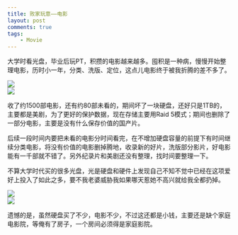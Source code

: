 ```yaml
---
title: 败家玩意——电影
layout: post
comments: true
tags: 
    - Movie
---
```

大学时看光盘，毕业后玩PT，积攒的电影越来越多。囤积是一种病，慢慢开始整理电影，历时小一年，分类、洗版、定位，这点儿电影终于被我折腾的差不多了。

![](http://lc-ec5pgDDk.cn-n1.lcfile.com/HdtpxqpUOEMR3QylgcCQzUbDfVL9W27aTgW3IN1w.jpg)  
![](http://lc-ec5pgDDk.cn-n1.lcfile.com/98BVhGkqYC3zgimB12X5Usjf7hLJO8QSN7LQT4Qx.jpg)

收了约1500部电影，还有约80部未看的，期间坏了一块硬盘，还好只是1TB的，主要都是美剧，为了更好的保护数据，现在存储主要用Raid 5模式；期间也删除了一部分电影，主要是没有什么保存价值的国产片。

后续一段时间内要把未看的电影分时间看完，在不增加硬盘容量的前提下有时间继续分类电影，将没有价值的电影删掉腾地，收录新的好片，洗版部分影片，好电影能有一千部就不错了。另外纪录片和美剧还没有整理，找时间要整理一下。

不算大学时代买的很多光盘，光是硬盘和硬件上发现自己不知不觉中已经在这项爱好上投入了如此之多，要不我老婆威胁我如果哪天惹她不高兴就给我全都扔掉。

![](http://lc-ec5pgDDk.cn-n1.lcfile.com/9sibEE0Tn3w6CsQoQuS1U8OyragNim8K4BkifLAb.jpg)  
![](http://lc-ec5pgDDk.cn-n1.lcfile.com/DaR66fvI1CxKx9tic3QSqJa1VQj365AFnov3uqv2.jpg)

遗憾的是，虽然硬盘买了不少，电影不少，不过这还都是小钱，主要还是缺个家庭电影院，等俺有了房子，一个房间必须得是家庭影院。